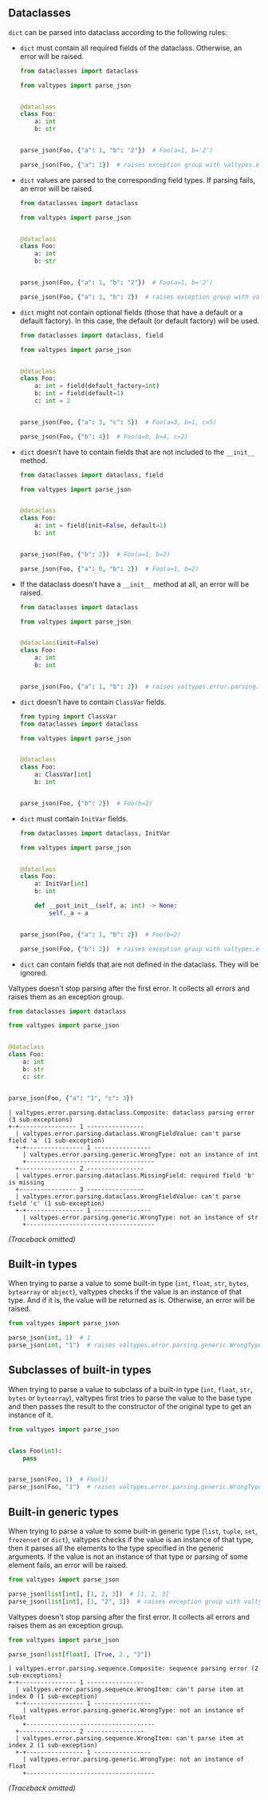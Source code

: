 ## Dataclasses

`dict` can be parsed into dataclass according to the following rules:

  * `dict` must contain all required fields of the dataclass. Otherwise, an error will be raised.

    ```python
    from dataclasses import dataclass

    from valtypes import parse_json


    @dataclass
    class Foo:
        a: int
        b: str


    parse_json(Foo, {"a": 1, "b": "2"})  # Foo(a=1, b='2')

    parse_json(Foo, {"a": 1})  # raises exception group with valtypes.error.parsing.dataclass.MissingField
    ```

  * `dict` values are parsed to the corresponding field types. If parsing fails, an error will be raised.

    ```python
    from dataclasses import dataclass

    from valtypes import parse_json


    @dataclass
    class Foo:
        a: int
        b: str


    parse_json(Foo, {"a": 1, "b": "2"})  # Foo(a=1, b='2')

    parse_json(Foo, {"a": 1, "b": 2})  # raises exception group with valtypes.error.parsing.WrongType
    ```

  * `dict` might not contain optional fields (those that have a default or a default factory). In this case, the default (or default factory) will be used.

    ```python
    from dataclasses import dataclass, field

    from valtypes import parse_json


    @dataclass
    class Foo:
        a: int = field(default_factory=int)
        b: int = field(default=1)
        c: int = 2


    parse_json(Foo, {"a": 3, "c": 5})  # Foo(a=3, b=1, c=5)

    parse_json(Foo, {"b": 4})  # Foo(a=0, b=4, c=2)
    ```

  * `dict` doesn't have to contain fields that are not included to the `__init__` method.

    ```python
    from dataclasses import dataclass, field

    from valtypes import parse_json


    @dataclass
    class Foo:
        a: int = field(init=False, default=1)
        b: int


    parse_json(Foo, {"b": 2})  # Foo(a=1, b=2)

    parse_json(Foo, {"a": 0, "b": 2})  # Foo(a=1, b=2)
    ```

  * If the dataclass doesn't have a `__init__` method at all, an error will be raised.

    ```python
    from dataclasses import dataclass

    from valtypes import parse_json


    @dataclass(init=False)
    class Foo:
        a: int
        b: int


    parse_json(Foo, {"a": 1, "b": 2})  # raises valtypes.error.parsing.NoParser
    ```

  * `dict` doesn't have to contain `ClassVar` fields.

    ```python
    from typing import ClassVar
    from dataclasses import dataclass

    from valtypes import parse_json


    @dataclass
    class Foo:
        a: ClassVar[int]
        b: int


    parse_json(Foo, {"b": 2})  # Foo(b=2)
    ```

  * `dict` must contain `InitVar` fields.

    ```python
    from dataclasses import dataclass, InitVar

    from valtypes import parse_json


    @dataclass
    class Foo:
        a: InitVar[int]
        b: int

        def __post_init__(self, a: int) -> None:
            self._a = a


    parse_json(Foo, {"a": 1, "b": 2})  # Foo(b=2)

    parse_json(Foo, {"b": 2})  # raises exception group with valtypes.error.parsing.dataclass.MissingField
    ```

  * `dict` can contain fields that are not defined in the dataclass. They will be ignored.

Valtypes doesn't stop parsing after the first error. It collects all errors and raises them as an exception group.

```python
from dataclasses import dataclass

from valtypes import parse_json


@dataclass
class Foo:
    a: int
    b: str
    c: str


parse_json(Foo, {"a": "1", "c": 3})
```

```
| valtypes.error.parsing.dataclass.Composite: dataclass parsing error (3 sub-exceptions)
+-+---------------- 1 ----------------
  | valtypes.error.parsing.dataclass.WrongFieldValue: can't parse field 'a' (1 sub-exception)
  +-+---------------- 1 ----------------
    | valtypes.error.parsing.generic.WrongType: not an instance of int
    +------------------------------------
  +---------------- 2 ----------------
  | valtypes.error.parsing.dataclass.MissingField: required field 'b' is missing
  +---------------- 3 ----------------
  | valtypes.error.parsing.dataclass.WrongFieldValue: can't parse field 'c' (1 sub-exception)
  +-+---------------- 1 ----------------
    | valtypes.error.parsing.generic.WrongType: not an instance of str
    +------------------------------------
```

*(Traceback omitted)*

## Built-in types

When trying to parse a value to some built-in type (`int`, `float`, `str`, `bytes`, `bytearray` or `object`), valtypes checks if the value is an instance of that type. And if it is, the value will be returned as is. Otherwise, an error will be raised.

```python
from valtypes import parse_json

parse_json(int, 1)  # 1
parse_json(int, "1")  # raises valtypes.error.parsing.generic.WrongType
```

## Subclasses of built-in types

When trying to parse a value to subclass of a built-in type (`int`, `float`, `str`, `bytes` or `bytearray`), valtypes first tries to parse the value to the base type and then passes the result to the constructor of the original type to get an instance of it.

```python
from valtypes import parse_json


class Foo(int):
    pass


parse_json(Foo, 1)  # Foo(1)
parse_json(Foo, "1")  # raises valtypes.error.parsing.generic.WrongType
```

## Built-in generic types

When trying to parse a value to some built-in generic type (`list`, `tuple`, `set`, `frozenset` or `dict`), valtypes checks if the value is an instance of that type, then it parses all the elements to the type specified in the generic arguments. If the value is not an instance of that type or parsing of some element fails, an error will be raised.

```python
from valtypes import parse_json

parse_json(list[int], [1, 2, 3])  # [1, 2, 3]
parse_json(list[int], [1, "2", 3])  # raises exception group with valtypes.error.parsing.generic.WrongType
```

Valtypes doesn't stop parsing after the first error. It collects all errors and raises them as an exception group.

```python
from valtypes import parse_json

parse_json(list[float], [True, 2., "3"])
```

```
| valtypes.error.parsing.sequence.Composite: sequence parsing error (2 sub-exceptions)
+-+---------------- 1 ----------------
  | valtypes.error.parsing.sequence.WrongItem: can't parse item at index 0 (1 sub-exception)
  +-+---------------- 1 ----------------
    | valtypes.error.parsing.generic.WrongType: not an instance of float
    +------------------------------------
  +---------------- 2 ----------------
  | valtypes.error.parsing.sequence.WrongItem: can't parse item at index 2 (1 sub-exception)
  +-+---------------- 1 ----------------
    | valtypes.error.parsing.generic.WrongType: not an instance of float
    +------------------------------------
```

*(Traceback omitted)*
